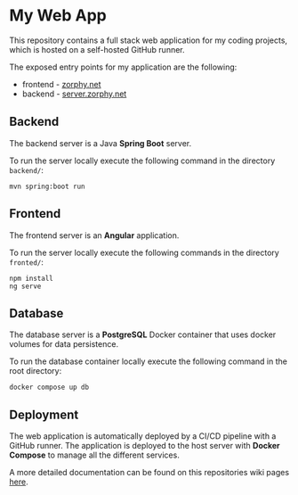 # My Web App
This repository contains a full stack web application for my coding projects, which is hosted on a self-hosted GitHub runner.

The exposed entry points for my application are the following:
* frontend - [zorphy.net](https://zorphy.net)
* backend - [server.zorphy.net](https://zorphy.net)

## Backend
The backend server is a Java **Spring Boot** server. 

To run the server locally execute the following command in the directory `backend/`:
```
mvn spring:boot run
```

## Frontend
The frontend server is an **Angular** application.

To run the server locally execute the following commands in the directory `fronted/`:
```
npm install
ng serve
```

## Database
The database server is a **PostgreSQL** Docker container that uses docker volumes for data persistence.

To run the database container locally execute the following command in the root directory:
```
docker compose up db
```

## Deployment
The web application is automatically deployed by a CI/CD pipeline with a GitHub runner. The application is deployed to the host server with **Docker Compose** to manage all the different services.

A more detailed documentation can be found on this repositories wiki pages [here](https://github.com/zor-cell/WebApplication/wiki/Deployment). 
